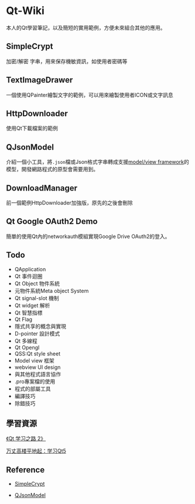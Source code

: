 # Qt-Wiki

本人的Qt學習筆記，以及簡短的實用範例，方便未來組合其他的應用。

## SimpleCrypt

加密/解密 字串，用來保存機敏資訊，如使用者密碼等

## TextImageDrawer

一個使用QPainter繪製文字的範例，可以用來繪製使用者ICON或文字訊息

## HttpDownloader

使用Qt下載檔案的範例

## QJsonModel

介紹一個小工具，將`.json`檔或Json格式字串轉成支援[model/view framework](https://doc.qt.io/qt-5/model-view-programming.html)的模型，開發網路程式的原型會需要用到。

## DownloadManager

前一個範例HttpDownloader加強版，原先的之後會刪除

## Qt Google OAuth2 Demo

簡單的使用Qt內的networkauth模組實現Google Drive OAuth2的登入。

## Todo

- QApplication
- Qt 事件迴圈
- Qt Object 物件系統
- 元物件系統Meta object System
- Qt signal-slot 機制
- Qt widget 解析
- Qt 智慧指標
- Qt Flag
- 隱式共享的概念與實現
- D-pointer 設計模式
- Qt 多線程
- Qt Opengl
- QSS:Qt style sheet
- Model view 框架
- webview UI design
- 與其他程式語言協作
- .pro專案檔的使用
- 程式的部屬工具
- 編譯技巧
- 除錯技巧

## 學習資源

[《Qt 学习之路 2》](https://www.devbean.net/2012/08/qt-study-road-2-catelog/)

[万丈高楼平地起：学习Qt5](https://zhuanlan.zhihu.com/learnQt5)

## Reference

- [SimpleCrypt](https://wiki.qt.io/Simple_encryption_with_SimpleCrypt)

- [QJsonModel](https://github.com/dridk/QJsonModel)
